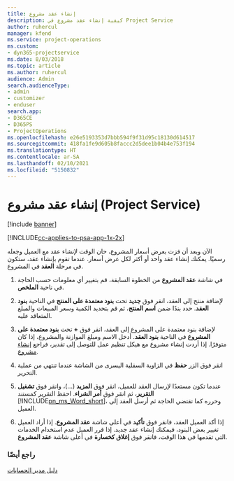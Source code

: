 ```yaml
---
title: إنشاء عقد مشروع
description: كيفية إنشاء عقد مشروع في Project Service
author: ruhercul
manager: kfend
ms.service: project-operations
ms.custom:
- dyn365-projectservice
ms.date: 8/03/2018
ms.topic: article
ms.author: ruhercul
audience: Admin
search.audienceType:
- admin
- customizer
- enduser
search.app:
- D365CE
- D365PS
- ProjectOperations
ms.openlocfilehash: e26e5193353d7bbb594f9f31d95c18130d614517
ms.sourcegitcommit: 418fa1fe9d605b8faccc2d5dee1b04b4e753f194
ms.translationtype: HT
ms.contentlocale: ar-SA
ms.lasthandoff: 02/10/2021
ms.locfileid: "5150832"
---
```

# <a name="create-a-project-contract-project-service"></a>إنشاء عقد مشروع (Project Service)

[!include [banner](../includes/psa-now-project-operations.md)]

[!INCLUDE[cc-applies-to-psa-app-1x-2x](../includes/cc-applies-to-psa-app-1x-2x.md)]

الآن وبعد أن فزت بعرض أسعار المشروع، حان الوقت لإنشاء عقد مع العميل وجعله رسميًا. يمكنك إنشاء عقد واحد أو أكثر لكل عرض أسعار. عندما تقوم بإنشاء عقد، ستكون في مرحلة **العقد** في المشروع.  
  
1. في شاشة **عقد المشروع** من الخطوة السابقة، قم بتغيير أي معلومات حسب الحاجة في ناحية **الملخص**.  
  
2. لإضافة منتج إلى العقد، انقر فوق **جديد** تحت **بنود معتمدة على المنتج‬** في الناحية **بنود العقد‬**. حدد بندًا ضمن **اسم المنتج**، ثم قم بتحديد الكمية وسعر المبيعات والمبلغ المتعاقد عليه‬.  
  
3. لإضافة بنود معتمدة على المشروع‬ إلى العقد، انقر فوق **+** تحت **بنود معتمدة على المشروع** في الناحية **بنود العقد**. أدخل الاسم ومبلغ الموازنة والمشروع، إذا كان متوفرًا. إذا أردت إنشاء مشروع مع هيكل تنظيم عمل للتوصل إلى تقدير، فراجع [إنشاء مشروع](../psa/create-project.md).  
  
4. انقر فوق الزر **حفظ** في الزاوية السفلية اليسرى من الشاشة عندما تنتهي من عملية التحرير.  
  
5. عندما تكون مستعدًا لإرسال العقد للعميل، انقر فوق **المزيد** (...)، وانقر فوق **تشغيل التقرير**، ثم انقر فوق **أمر الشراء‬**. احفظ التقرير كمستند [!INCLUDE[pn_ms_Word_short](../includes/pn-ms-word-short.md)]، وحرره كما تقتضي الحاجة ثم أرسل العقد إلى العميل.  
  
6. إذا أكد العميل العقد، فانقر فوق **تأكيد** في أعلى شاشة **عقد المشروع**. إذا أراد العميل تغيير بعض البنود، فيمكنك إنشاء عقد جديد. إذا قرر العميل عدم استخدام الخدمات التي تقدمها في هذا الوقت، فانقر فوق **إغلاق كخسارة** في أعلى شاشة **عقد المشروع**.  
  
### <a name="see-also"></a>راجع أيضًا  
 [دليل مدير الحسابات](../psa/account-manager-guide.md)
